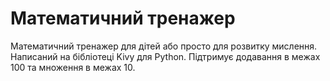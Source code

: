 # Математичний тренажер
Математичний тренажер для дітей або просто для розвитку мислення. Написаний на бібліотеці Kivy для Python. Підтримує додавання в межах 100 та множення в межах 10.